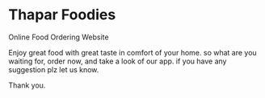 # Thapar Foodies
Online Food Ordering Website

Enjoy great food with great taste in comfort of your home.
so what are you waiting for,
order now, and take a look of our app.
if you have any suggestion plz let us know.

Thank you.

